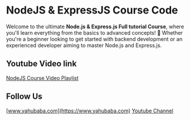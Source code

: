 # NodeJS & ExpressJS Course Code

Welcome to the ultimate **Node.js & Express.js Full tutorial Course**, where you'll learn everything from the basics to advanced concepts! 🚀 Whether you're a beginner looking to get started with backend development or an experienced developer aiming to master Node.js and Express.js.


## Youtube Video link

[NodeJS Course Video Playlist](https://www.youtube.com/playlist?list=PL0b6OzIxLPbx0ZTmVQgsB4T5KWXXxrZ6C)

## Follow Us

[www.yahubaba.com](https://www.yahubaba.com)
[Youtube Channel](https://www.youtube.com/yahoobaba)
